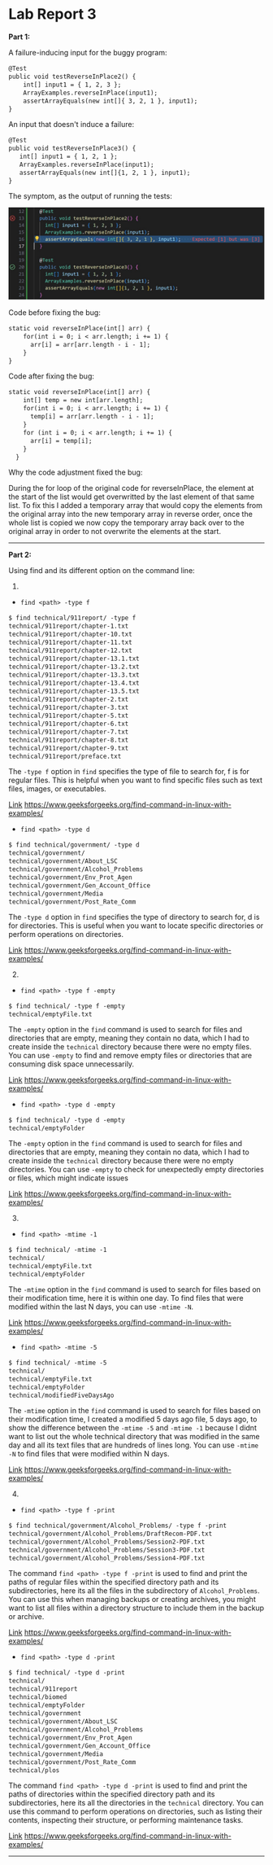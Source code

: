# Lab Report 3

**Part 1:**

A failure-inducing input for the buggy program:

```
@Test
public void testReverseInPlace2() {
    int[] input1 = { 1, 2, 3 };
    ArrayExamples.reverseInPlace(input1);
    assertArrayEquals(new int[]{ 3, 2, 1 }, input1);
}
```

An input that doesn't induce a failure:

 ```
 @Test 
public void testReverseInPlace3() {
	int[] input1 = { 1, 2, 1 };
	ArrayExamples.reverseInPlace(input1);
	assertArrayEquals(new int[]{1, 2, 1 }, input1);
}
```

 The symptom, as the output of running the tests:

![Image](https://github.com/dacamp20/cse15l-lab-reports/blob/main/Screenshot%202024-02-12%20132011.jpg?raw=true)


 Code before fixing the bug:

```
static void reverseInPlace(int[] arr) {
    for(int i = 0; i < arr.length; i += 1) {
      arr[i] = arr[arr.length - i - 1];
    }
}
```

 Code after fixing the bug:

```
static void reverseInPlace(int[] arr) {
    int[] temp = new int[arr.length];
    for(int i = 0; i < arr.length; i += 1) {
      temp[i] = arr[arr.length - i - 1];
    }
    for (int i = 0; i < arr.length; i += 1) {
      arr[i] = temp[i];
    }
  }
```

Why the code adjustment fixed the bug:

During the for loop of the original code for reverseInPlace, the element at the start of the list would get overwritted by the last element of that same list. To fix this I added a temporary array that would copy the elements from the original array into the new temporary array in reverse order, once the whole list is copied we now copy the temporary array back over to the original array in order to not overwrite the elements at the start.

---

**Part 2:**

Using find and its different option on the command line:

1.

- `find <path> -type f`

```
$ find technical/911report/ -type f
technical/911report/chapter-1.txt
technical/911report/chapter-10.txt
technical/911report/chapter-11.txt
technical/911report/chapter-12.txt
technical/911report/chapter-13.1.txt
technical/911report/chapter-13.2.txt
technical/911report/chapter-13.3.txt
technical/911report/chapter-13.4.txt
technical/911report/chapter-13.5.txt
technical/911report/chapter-2.txt
technical/911report/chapter-3.txt
technical/911report/chapter-5.txt
technical/911report/chapter-6.txt
technical/911report/chapter-7.txt
technical/911report/chapter-8.txt
technical/911report/chapter-9.txt
technical/911report/preface.txt
```

The `-type f` option in `find` specifies the type of file to search for, f is for regular files. This is helpful when you want to find specific files such as text files, images, or executables.

[Link](https://www.geeksforgeeks.org/find-command-in-linux-with-examples/)
https://www.geeksforgeeks.org/find-command-in-linux-with-examples/


- `find <path> -type d`

```
$ find technical/government/ -type d
technical/government/
technical/government/About_LSC
technical/government/Alcohol_Problems
technical/government/Env_Prot_Agen
technical/government/Gen_Account_Office
technical/government/Media
technical/government/Post_Rate_Comm
```
The `-type d` option in `find` specifies the type of directory to search for, d is for directories. This is useful when you want to locate specific directories or perform operations on directories.

[Link](https://www.geeksforgeeks.org/find-command-in-linux-with-examples/)
https://www.geeksforgeeks.org/find-command-in-linux-with-examples/


2.
- `find <path> -type f -empty`
```
$ find technical/ -type f -empty
technical/emptyFile.txt
```
The `-empty` option in the `find` command is used to search for files and directories that are empty, meaning they contain no data, which I had to create inside the `technical` directory because there were no empty files. You can use `-empty` to find and remove empty files or directories that are consuming disk space unnecessarily.

[Link](https://www.geeksforgeeks.org/find-command-in-linux-with-examples/)
https://www.geeksforgeeks.org/find-command-in-linux-with-examples/


- `find <path> -type d -empty`
```
$ find technical/ -type d -empty
technical/emptyFolder
```
The `-empty` option in the `find` command is used to search for files and directories that are empty, meaning they contain no data, which I had to create inside the `technical` directory because there were no empty directories. You can use `-empty` to check for unexpectedly empty directories or files, which might indicate issues 

[Link](https://www.geeksforgeeks.org/find-command-in-linux-with-examples/)
https://www.geeksforgeeks.org/find-command-in-linux-with-examples/


3.
- `find <path> -mtime -1`
```
$ find technical/ -mtime -1
technical/
technical/emptyFile.txt
technical/emptyFolder
```
The `-mtime` option in the `find` command is used to search for files based on their modification time, here it is within one day. To find files that were modified within the last N days, you can use `-mtime -N`. 

[Link](https://www.geeksforgeeks.org/find-command-in-linux-with-examples/)
https://www.geeksforgeeks.org/find-command-in-linux-with-examples/

- `find <path> -mtime -5`
```
$ find technical/ -mtime -5
technical/
technical/emptyFile.txt
technical/emptyFolder
technical/modifiedFiveDaysAgo
```
The `-mtime` option in the `find` command is used to search for files based on their modification time, I created a modified 5 days ago file, 5 days ago, to show the difference between the `-mtime -5` and `-mtime -1` because I didnt want to list out the whole technical directory that was modified in the same day and all its text files that are hundreds of lines long. You can use `-mtime -N` to find files that were modified within N days.

[Link](https://www.geeksforgeeks.org/find-command-in-linux-with-examples/)
https://www.geeksforgeeks.org/find-command-in-linux-with-examples/


4.

- `find <path> -type f -print`
```
$ find technical/government/Alcohol_Problems/ -type f -print
technical/government/Alcohol_Problems/DraftRecom-PDF.txt
technical/government/Alcohol_Problems/Session2-PDF.txt
technical/government/Alcohol_Problems/Session3-PDF.txt
technical/government/Alcohol_Problems/Session4-PDF.txt
```
The command `find <path> -type f -print` is used to find and print the paths of regular files within the specified directory path and its subdirectories, here its all the files in the subdirectory of `Alcohol_Problems`. You can use this when managing backups or creating archives, you might want to list all files within a directory structure to include them in the backup or archive.

[Link](https://www.geeksforgeeks.org/find-command-in-linux-with-examples/)
https://www.geeksforgeeks.org/find-command-in-linux-with-examples/

- `find <path> -type d -print`
```
$ find technical/ -type d -print
technical/
technical/911report
technical/biomed
technical/emptyFolder
technical/government
technical/government/About_LSC
technical/government/Alcohol_Problems
technical/government/Env_Prot_Agen
technical/government/Gen_Account_Office
technical/government/Media
technical/government/Post_Rate_Comm
technical/plos
```
The command `find <path> -type d -print` is used to find and print the paths of directories within the specified directory path and its subdirectories, here its all the directories in the `technical` directory. You can use this command to perform operations on directories, such as listing their contents, inspecting their structure, or performing maintenance tasks.

[Link](https://www.geeksforgeeks.org/find-command-in-linux-with-examples/)
https://www.geeksforgeeks.org/find-command-in-linux-with-examples/

---
